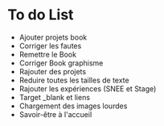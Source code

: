 # To do List

- Ajouter projets book
- Corriger les fautes
- Remettre le Book
- Corriger Book graphisme
- Rajouter des projets
- Reduire toutes les tailles de texte
- Rajouter les expériences (SNEE et Stage)
- Target _blank et liens
- Chargement des images lourdes
- Savoir-être à l'accueil
